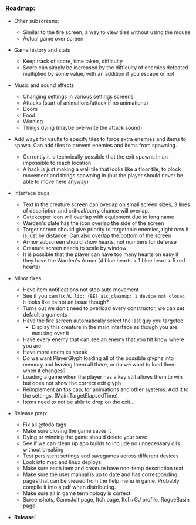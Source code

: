 ### **Roadmap:**
 * Other subscreens:
    * Similar to the fire screen, a way to view tiles without using the mouse
    * Actual game over screen

 * Game history and stats
    * Keep track of score, time taken, difficulty
    * Score can simply be increased by the difficulty of enemies defeated multiplied by some value, with an addition if you escape or not

 * Music and sound effects
    * Changing settings in various settings screens
    * Attacks (start of animations/attack if no animations)
    * Doors
    * Food
    * Winning
    * Things dying (maybe overwrite the attack sound)

 * Add ways for vaults to specify tiles to force extra enemies and items to spawn. Can add tiles to prevent enemies and items from spawning.
   * Currently it is technically possible that the exit spawns in an impossible to reach location
   * A hack is just making a wall tile that looks like a floor tile, to block movement and things spawning in (but the player should never be able to move here anyway)

 * Interface bugs
   * Text in the creature screen can overlap on small screen sizes, 3 lines of description and critical/parry chance will overlap.
   * Gatekeeper icon will overlap with equipment due to long name
   * Warden's plate has the icon overlap the side of the screen
   * Target screen should give priority to targetable enemies, right now it is just by distance. Can also overlap the bottom of the screen
   * Armor subscreen should show hearts, not numbers for defense
   * Creature screen needs to scale by window
   * It is possible that the player can have too many hearts on easy if they have the Warden's Armor (4 blue hearts + 1 blue heart + 5 red hearts)

 * Minor fixes
   * Have item notifications not stop auto movement
   * See if you can fix `AL lib: (EE) alc_cleanup: 1 device not closed`, it looks like its not an issue though?
   * Turns out we don't need to overload every constructor, we can set default arguments
   * Have the fire screen automatically select the last guy you targeted
     * Display this creature in the main interface as though you are mousing over it
   * Have every enemy that can see an enemy that you hit know where you are
   * Have more enemies speak
   * Do we want PlayerGlyph loading all of the possible glyphs into memory and leaving them all there, or do we want to load them when it changes?
   * Loading a game when the player has a key still allows them to win but does not show the correct exit glyph
   * Reimplement an fps cap, for animations and other systems. Add it to the settings. (Main.TargetElapsedTime)
   * Items need to not be able to drop on the exit...

 * Release prep:
   * Fix all @todo tags
   * Make sure closing the game saves it
   * Dying or winning the game should delete your save
   * See if we can clean up app builds to include no unnecessary dlls without breaking
   * Test persistent settings and savegames across different devices
   * Look into mac and linux deploys
   * Make sure each item and creature have non-temp description text
   * Make sure the user manual is up to date and has corresponding pages that can be viewed from the help menu in game. Probably compile it into a pdf when distributing.
   * Make sure all in game terminology is correct
   * Screenshots, GameJolt page, Itch page, Itch+GJ profile, RogueBasin page

 * **Release!**
